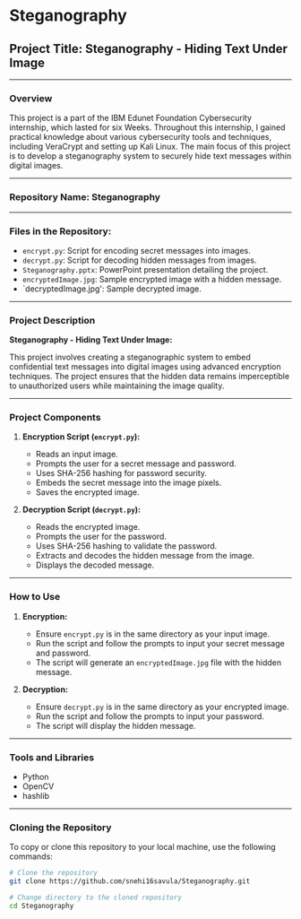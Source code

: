 
# Steganography

## Project Title: Steganography - Hiding Text Under Image

---

### Overview

This project is a part of the IBM Edunet Foundation Cybersecurity internship, which lasted for six Weeks. Throughout this internship, I gained practical knowledge about various cybersecurity tools and techniques, including VeraCrypt and setting up Kali Linux. The main focus of this project is to develop a steganography system to securely hide text messages within digital images.

---

### Repository Name: Steganography

---

### Files in the Repository:

- `encrypt.py`: Script for encoding secret messages into images.
- `decrypt.py`: Script for decoding hidden messages from images.
- `Steganography.pptx`: PowerPoint presentation detailing the project.
- `encryptedImage.jpg`: Sample encrypted image with a hidden message.
- `decryptedImage.jpg': Sample decrypted image.
---

### Project Description

**Steganography - Hiding Text Under Image:**

This project involves creating a steganographic system to embed confidential text messages into digital images using advanced encryption techniques. The project ensures that the hidden data remains imperceptible to unauthorized users while maintaining the image quality.

---

### Project Components

1. **Encryption Script (`encrypt.py`):**
   - Reads an input image.
   - Prompts the user for a secret message and password.
   - Uses SHA-256 hashing for password security.
   - Embeds the secret message into the image pixels.
   - Saves the encrypted image.

2. **Decryption Script (`decrypt.py`):**
   - Reads the encrypted image.
   - Prompts the user for the password.
   - Uses SHA-256 hashing to validate the password.
   - Extracts and decodes the hidden message from the image.
   - Displays the decoded message.

---

### How to Use

1. **Encryption:**
   - Ensure `encrypt.py` is in the same directory as your input image.
   - Run the script and follow the prompts to input your secret message and password.
   - The script will generate an `encryptedImage.jpg` file with the hidden message.

2. **Decryption:**
   - Ensure `decrypt.py` is in the same directory as your encrypted image.
   - Run the script and follow the prompts to input your password.
   - The script will display the hidden message.

---

### Tools and Libraries

- Python
- OpenCV
- hashlib

---

### Cloning the Repository

To copy or clone this repository to your local machine, use the following commands:

```bash
# Clone the repository
git clone https://github.com/snehi16savula/Steganography.git

# Change directory to the cloned repository
cd Steganography
